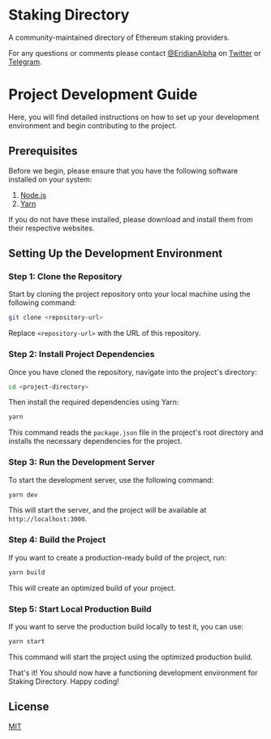 # Staking Directory

A community-maintained directory of Ethereum staking providers.

For any questions or comments please contact [@EridianAlpha](https://github.com/EridianAlpha) on [Twitter](https://twitter.com/EridianAlpha) or [Telegram](https://t.me/EridianAlpha).

# Project Development Guide

Here, you will find detailed instructions on how to set up your development environment and begin contributing to the project.

## Prerequisites

Before we begin, please ensure that you have the following software installed on your system:

1. [Node.js](https://nodejs.org/)
2. [Yarn](https://yarnpkg.com/)

If you do not have these installed, please download and install them from their respective websites.

## Setting Up the Development Environment

### Step 1: Clone the Repository

Start by cloning the project repository onto your local machine using the following command:

```bash
git clone <repository-url>
```

Replace `<repository-url>` with the URL of this repository.

### Step 2: Install Project Dependencies

Once you have cloned the repository, navigate into the project's directory:

```bash
cd <project-directory>
```

Then install the required dependencies using Yarn:

```bash
yarn
```

This command reads the `package.json` file in the project's root directory and installs the necessary dependencies for the project.

### Step 3: Run the Development Server

To start the development server, use the following command:

```bash
yarn dev
```

This will start the server, and the project will be available at `http://localhost:3000`.

### Step 4: Build the Project

If you want to create a production-ready build of the project, run:

```bash
yarn build
```

This will create an optimized build of your project.

### Step 5: Start Local Production Build

If you want to serve the production build locally to test it, you can use:

```bash
yarn start
```

This command will start the project using the optimized production build.

That's it! You should now have a functioning development environment for Staking Directory. Happy coding!

## License

[MIT](https://choosealicense.com/licenses/mit/)
